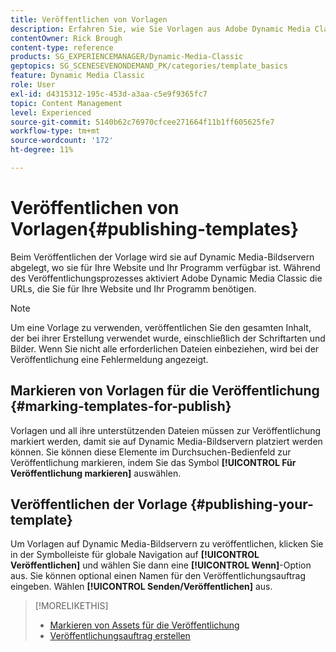 ```yaml
---
title: Veröffentlichen von Vorlagen
description: Erfahren Sie, wie Sie Vorlagen aus Adobe Dynamic Media Classic veröffentlichen.
contentOwner: Rick Brough
content-type: reference
products: SG_EXPERIENCEMANAGER/Dynamic-Media-Classic
geptopics: SG_SCENESEVENONDEMAND_PK/categories/template_basics
feature: Dynamic Media Classic
role: User
exl-id: d4315312-195c-453d-a3aa-c5e9f9365fc7
topic: Content Management
level: Experienced
source-git-commit: 5140b62c76970cfcee271664f11b1ff605625fe7
workflow-type: tm+mt
source-wordcount: '172'
ht-degree: 11%

---
```


# Veröffentlichen von Vorlagen{#publishing-templates}

Beim Veröffentlichen der Vorlage wird sie auf Dynamic Media-Bildservern abgelegt, wo sie für Ihre Website und Ihr Programm verfügbar ist. Während des Veröffentlichungsprozesses aktiviert Adobe Dynamic Media Classic die URLs, die Sie für Ihre Website und Ihr Programm benötigen.

>[!NOTE]
>
>Um eine Vorlage zu verwenden, veröffentlichen Sie den gesamten Inhalt, der bei ihrer Erstellung verwendet wurde, einschließlich der Schriftarten und Bilder. Wenn Sie nicht alle erforderlichen Dateien einbeziehen, wird bei der Veröffentlichung eine Fehlermeldung angezeigt.

## Markieren von Vorlagen für die Veröffentlichung {#marking-templates-for-publish}

Vorlagen und all ihre unterstützenden Dateien müssen zur Veröffentlichung markiert werden, damit sie auf Dynamic Media-Bildservern platziert werden können. Sie können diese Elemente im Durchsuchen-Bedienfeld zur Veröffentlichung markieren, indem Sie das Symbol **[!UICONTROL Für Veröffentlichung markieren]** auswählen.

## Veröffentlichen der Vorlage {#publishing-your-template}

Um Vorlagen auf Dynamic Media-Bildservern zu veröffentlichen, klicken Sie in der Symbolleiste für globale Navigation auf **[!UICONTROL Veröffentlichen]** und wählen Sie dann eine **[!UICONTROL Wenn]**-Option aus. Sie können optional einen Namen für den Veröffentlichungsauftrag eingeben. Wählen **[!UICONTROL Senden/Veröffentlichen]** aus.

>[!MORELIKETHIS]
>
>* [Markieren von Assets für die Veröffentlichung](publishing-files.md#publish_after_uploading)
>* [Veröffentlichungsauftrag erstellen](publishing-files.md#creating_a_publish_job)
